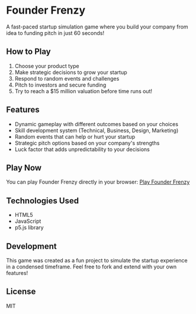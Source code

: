 # Founder Frenzy

A fast-paced startup simulation game where you build your company from idea to funding pitch in just 60 seconds!

## How to Play

1. Choose your product type
2. Make strategic decisions to grow your startup
3. Respond to random events and challenges
4. Pitch to investors and secure funding
5. Try to reach a $15 million valuation before time runs out!

## Features

- Dynamic gameplay with different outcomes based on your choices
- Skill development system (Technical, Business, Design, Marketing)
- Random events that can help or hurt your startup
- Strategic pitch options based on your company's strengths
- Luck factor that adds unpredictability to your decisions

## Play Now

You can play Founder Frenzy directly in your browser: [Play Founder Frenzy](https://[your-github-username].github.io/founder-frenzy/)

## Technologies Used

- HTML5
- JavaScript
- p5.js library

## Development

This game was created as a fun project to simulate the startup experience in a condensed timeframe. Feel free to fork and extend with your own features!

## License

MIT 